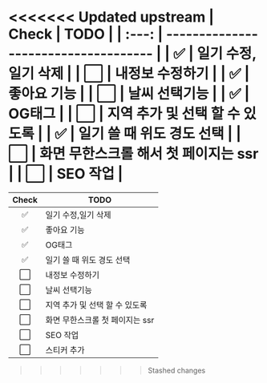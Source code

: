 <<<<<<< Updated upstream
| Check | TODO                                 |
| :---: | ------------------------------------ |
|  ✅   | 일기 수정,일기 삭제                  |
|  ⬜️  | 내정보 수정하기                      |
|  ✅   | 좋아요 기능                          |
|  ⬜️  | 날씨 선택기능                        |
|  ✅   | OG태그                               |
|  ⬜️  | 지역 추가 및 선택 할 수 있도록       |
|  ✅   | 일기 쓸 때 위도 경도 선택            |
|  ⬜️  | 화면 무한스크롤 해서 첫 페이지는 ssr |
|  ⬜️  | SEO 작업                             |
=======
| Check | TODO                            |
| :---: | ------------------------------- |
|  ✅   | 일기 수정,일기 삭제             |
|  ✅   | 좋아요 기능                     |
|  ✅   | OG태그                          |
|  ✅   | 일기 쓸 때 위도 경도 선택       |
|  ⬜️  | 내정보 수정하기                 |
|  ⬜️  | 날씨 선택기능                   |
|  ⬜️  | 지역 추가 및 선택 할 수 있도록  |
|  ⬜️  | 화면 무한스크롤 첫 페이지는 ssr |
|  ⬜️  | SEO 작업                        |
|  ⬜️  | 스티커 추가                     |
>>>>>>> Stashed changes
